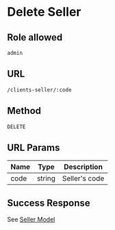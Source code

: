 # Delete Seller

## Role allowed
`admin`

## URL
`/clients-seller/:code`

## Method
`DELETE`

## URL Params
| Name | Type | Description |
| --- | --- | --- |
| code | string | Seller's code |

## Success Response
See [Seller Model](../../response/seller.md)